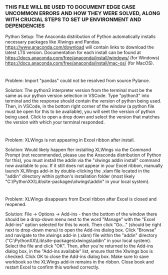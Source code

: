 ### THIS FILE WILL BE USED TO DOCUMENT EDGE CASE UNCOMMON ERRORS AND HOW THEY WERE SOLVED, ALONG WITH CRUCIAL STEPS TO SET UP ENVIRONMENT AND DEPENDENCIES ###
Python Setup: The Anaconda distribution of Python automatically installs necessary packages like Xlwings and Pandas. https://www.anaconda.com/download will contain links to download the latest LTS version. Documentation for each install can be found at https://docs.anaconda.com/free/anaconda/install/windows/ (for Windows) https://docs.anaconda.com/free/anaconda/install/mac-os/ (for MacOS).
#
Problem: Import "pandas" could not be resolved from source Pylance.

Solution: The python3 interpreter version from the terminal must be the same as our python version selection in VSCode. Type "python3" into terminal and the response should contain the version of python being used. Then, in VSCode, in the bottom right corner of the window (a python file must be open for this to be available), you will seet the version of python being used. Click to open a drop down and select the version that matches the version with which your terminal responded.
#
Problem: XLWings is not appearing in Excel ribbon after install.

Solution: Would likely happen fter installing XLWings via the Command Prompt (not recommended, please use the Anaconda distribution of Python for this), you must install the addin via the "xlwings addin install" command now available to you. If it still does not appear in your Excel ribbon, manually launch XLWings add-in by double-clicking the .xlam file located in the "addin" directory within python's installation folder (most likely "C:\PythonXX\Lib\site-packages\xlwings\addin" in your local system).
#
Problem: XLWings disappears from Excel ribbon after Excel is closed and reopened.

Solution: File -> Options -> Add-ins - then the bottom of the window there should be a drop-down menu next to the word "Manage" with the "Excel Add-ins" option selected for this to work. Then click  "Go..." (should be right next to drop-down menu) to open the Add-ins dialog box. Click "Browse" and navigate to the xlwings add-in (.xlam) file within the "addin" directory ("C:\PythonXX\Lib\site-packages\xlwings\addin" in your local system). Select the file and click "OK". Then, after you're returned to the Add-ins dialog box, in the "Add-ins available" list, ensure that the Xlwings box is checked. Click OK to close the Add-ins dialog box. Make sure to save workbook so the XLWings add-in remains in the ribbon. Close book and restart Excel to confirm this worked correctly.